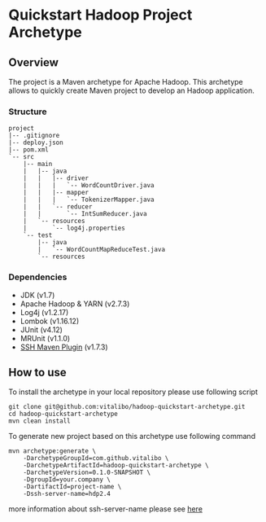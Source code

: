 # Quickstart Hadoop Project Archetype

## Overview

The project is a Maven archetype for Apache Hadoop. This archetype allows to quickly create Maven project to develop an Hadoop application.

### Structure

```
project
|-- .gitignore
|-- deploy.json
|-- pom.xml
`-- src
    |-- main
    |   |-- java
    |   |   |-- driver
    |   |   |   `-- WordCountDriver.java
    |   |   |-- mapper
    |   |   |   `-- TokenizerMapper.java
    |   |   `-- reducer
    |   |       `-- IntSumReducer.java
    |   `-- resources
    |       `-- log4j.properties
    `-- test
        |-- java
        |   `-- WordCountMapReduceTest.java
        `-- resources  
```

### Dependencies

- JDK (v1.7)
- Apache Hadoop & YARN (v2.7.3)
- Log4j (v1.2.17)
- Lombok (v1.16.12)
- JUnit (v4.12)
- MRUnit (v1.1.0)
- [SSH Maven Plugin](https://github.com/vitalibo/ssh-maven-plugin) (v1.7.3)

## How to use

To install the archetype in your local repository please use following script

```
git clone git@github.com:vitalibo/hadoop-quickstart-archetype.git
cd hadoop-quickstart-archetype
mvn clean install
```

To generate new project based on this archetype use following command

```
mvn archetype:generate \
    -DarchetypeGroupId=com.github.vitalibo \
    -DarchetypeArtifactId=hadoop-quickstart-archetype \
    -DarchetypeVersion=0.1.0-SNAPSHOT \
    -DgroupId=your.company \
    -DartifactId=project-name \
    -Dssh-server-name=hdp2.4
```

more information about ssh-server-name please see [here](https://github.com/vitalibo/ssh-maven-plugin)
